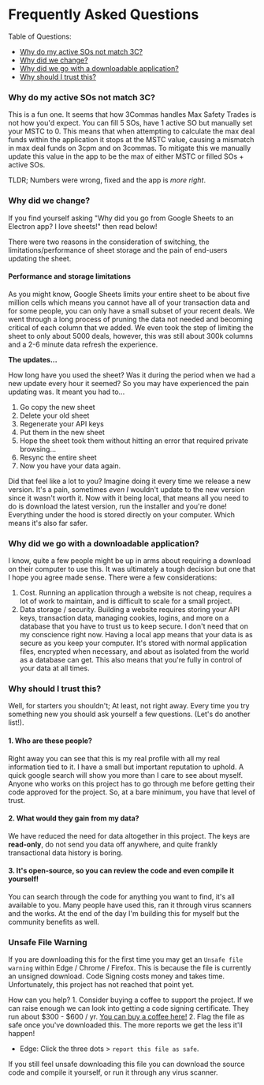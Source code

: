 # Frequently Asked Questions

Table of Questions:

* [Why do my active SOs not match 3C?](./#why-do-my-active-sos-not-match-3C)
* [Why did we change?](./#why-did-we-change)
* [Why did we go with a downloadable application?](./#why-did-we-go-with-a-downloadable-application)
* [Why should I trust this?](./#why-should-i-trust-this)

### Why do my active SOs not match 3C?

This is a fun one. It seems that how 3Commas handles Max Safety Trades is not how you'd expect. You can fill 5 SOs, have 1 active SO but manually set your MSTC to 0. This means that when attempting to calculate the max deal funds within the application it stops at the MSTC value, causing a mismatch in max deal funds on 3cpm and on 3commas. To mitigate this we manually update this value in the app to be the max of either MSTC or filled SOs + active SOs.

TLDR; Numbers were wrong, fixed and the app is _more right_.

### Why did we change?

If you find yourself asking "Why did you go from Google Sheets to an Electron app? I love sheets!" then read below!

There were two reasons in the consideration of switching, the limitations/performance of sheet storage and the pain of end-users updating the sheet.

#### Performance and storage limitations

As you might know, Google Sheets limits your entire sheet to be about five million cells which means you cannot have all of your transaction data and for some people, you can only have a small subset of your recent deals. We went through a long process of pruning the data not needed and becoming critical of each column that we added. We even took the step of limiting the sheet to only about 5000 deals, however, this was still about 300k columns and a 2-6 minute data refresh the experience.

**The updates...**

How long have you used the sheet? Was it during the period when we had a new update every hour it seemed? So you may have experienced the pain updating was. It meant you had to...

1. Go copy the new sheet
2. Delete your old sheet
3. Regenerate your API keys
4. Put them in the new sheet
5. Hope the sheet took them without hitting an error that required private browsing... 
6. Resync the entire sheet
7. Now you have your data again.

Did that feel like a lot to you? Imagine doing it every time we release a new version. It's a pain, sometimes _even I_ wouldn't update to the new version since it wasn't worth it. Now with it being local, that means all you need to do is download the latest version, run the installer and you're done! Everything under the hood is stored directly on your computer. Which means it's also far safer.

### Why did we go with a downloadable application?

I know, quite a few people might be up in arms about requiring a download on their computer to use this. It was ultimately a tough decision but one that I hope you agree made sense. There were a few considerations:

1. Cost. Running an application through a website is not cheap, requires a lot of work to maintain, and is difficult to scale for a small project.
2. Data storage / security. Building a website requires storing your API keys, transaction data, managing cookies, logins, and more on a database that you have to trust us to keep secure. I don't need that on my conscience right now. Having a local app means that your data is as secure as you keep your computer. It's stored with normal application files, encrypted when necessary, and about as isolated from the world as a database can get. This also means that you're fully in control of your data at all times.

### Why should I trust this?

Well, for starters you shouldn't; At least, not right away. Every time you try something new you should ask yourself a few questions. \(Let's do another list!\).

#### 1. Who are these people?

Right away you can see that this is my real profile with all my real information tied to it. I have a small but important reputation to uphold. A quick google search will show you more than I care to see about myself. Anyone who works on this project has to go through me before getting their code approved for the project. So, at a bare minimum, you have that level of trust.

#### 2. What would they gain from my data?

We have reduced the need for data altogether in this project. The keys are **read-only**, do not send you data off anywhere, and quite frankly transactional data history is boring.

#### 3. It's open-source, so you can review the code and even compile it yourself!

You can search through the code for anything you want to find, it's all available to you. Many people have used this, ran it through virus scanners and the works. At the end of the day I'm building this for myself but the community benefits as well.

### Unsafe File Warning

If you are downloading this for the first time you may get an `Unsafe file warning` within Edge / Chrome / Firefox. This is because the file is currently an unsigned download. Code Signing costs money and takes time. Unfortunately, this project has not reached that point yet.

How can you help? 1. Consider buying a coffee to support the project. If we can raise enough we can look into getting a code signing certificate. They run about $300 - $600 / yr. [You can buy a coffee here!](https://www.buymeacoffee.com/ColtonS) 2. Flag the file as safe once you've downloaded this. The more reports we get the less it'll happen!

* Edge: Click the three dots &gt; `report this file as safe`. 

If you still feel unsafe downloading this file you can download the source code and compile it yourself, or run it through any virus scanner.

